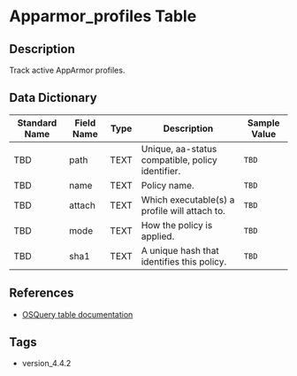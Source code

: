 # Apparmor_profiles Table

## Description
Track active AppArmor profiles.

## Data Dictionary
|Standard Name|Field Name|Type|Description|Sample Value|
|---|---|---|---|---|
|TBD|path|TEXT|Unique, aa-status compatible, policy identifier.|`TBD`|
|TBD|name|TEXT|Policy name.|`TBD`|
|TBD|attach|TEXT|Which executable(s) a profile will attach to.|`TBD`|
|TBD|mode|TEXT|How the policy is applied.|`TBD`|
|TBD|sha1|TEXT|A unique hash that identifies this policy.|`TBD`|

## References
* [OSQuery table documentation](https://osquery.io/schema/current#apparmor_profiles)

## Tags
* version_4.4.2